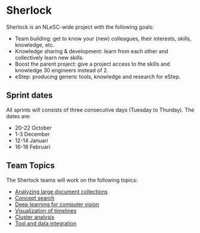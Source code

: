 # Sherlock

Sherlock is an NLeSC-wide project with the following goals:

  - Team building: get to know your (new) colleagues, their interests, skills, knowledge, etc.
  - Knowledge sharing & development: learn from each other and collectively learn new skills.
  - Boost the parent project: give a project access to the skills and knowledge 30 engineers instead of 2.
  - eStep: producing generic tools, knowledge and research for eStep.

## Sprint dates

All sprints will consists of three consecutive days (Tuesday to Thurday). The dates are:

- 20-22 October        
- 1-3 December         
- 12-14 Januari          
- 16-18 Februari       

## Team Topics

The Sherlock teams will work on the following topics:

- [Analyzing large document collections](https://github.com/NLeSC/Sherlock/blob/master/topics/analyzing_documents.md)
- [Concept search](https://github.com/NLeSC/Sherlock/blob/master/topics/concept_search.md)
- [Deep learning for computer vision](https://github.com/NLeSC/Sherlock/blob/master/topics/deeplearning/deeplearning4computervision.md)
- [Visualization of timelines](https://github.com/NLeSC/Sherlock/blob/master/topics/timeline-visualization.md)
- [Cluster analysis]()
- [Tool and data integration](https://github.com/NLeSC/Sherlock/blob/master/topics/data_tools_integration/README.md)





